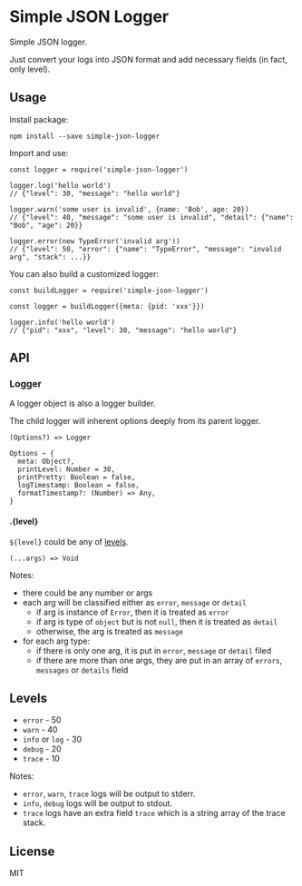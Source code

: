 # Simple JSON Logger

Simple JSON logger.

Just convert your logs into JSON format and add necessary fields (in fact, only level). 

## Usage

Install package:

`npm install --save simple-json-logger`

Import and use:

```
const logger = require('simple-json-logger')

logger.log('hello world') 
// {"level": 30, "message": "hello world"}

logger.warn('some user is invalid', {name: 'Bob', age: 20})
// {"level": 40, "message": "some user is invalid", "detail": {"name": "Bob", "age": 20}}

logger.error(new TypeError('invalid arg'))
// {"level": 50, "error": {"name": "TypeError", "message": "invalid arg", "stack": ...}}
```

You can also build a customized logger:

```
const buildLogger = require('simple-json-logger')

const logger = buildLogger({meta: {pid: 'xxx'}})

logger.info('hello world')
// {"pid": "xxx", "level": 30, "message": "hello world"}
```

## API

### Logger

A logger object is also a logger builder.

The child logger will inherent options deeply from its parent logger.

```
(Options?) => Logger

Options ~ {
  meta: Object?,
  printLevel: Number = 30,
  printPretty: Boolean = false,
  logTimestamp: Boolean = false,
  formatTimestamp?: (Number) => Any,
}
```

#### $.${level}

`${level}` could be any of [levels](#levels).

`(...args) => Void`

Notes:

- there could be any number or args
- each arg will be classified either as `error`, `message` or `detail`
  - if arg is instance of `Error`, then it is treated as `error`
  - if arg is type of `object` but is not `null`, then it is treated as `detail`
  - otherwise, the arg is treated as `message`
- for each arg type:
  - if there is only one arg, it is put in `error`, `message` or `detail` filed
  - if there are more than one args, they are put in an array of `errors`, `messages` or `details` field

## Levels

- `error` - 50
- `warn` - 40
- `info` or `log` - 30
- `debug` - 20
- `trace` - 10

Notes:

- `error`, `warn`, `trace` logs will be output to stderr.
- `info`, `debug` logs will be output to stdout.
- `trace` logs have an extra field `trace` which is a string array of the trace stack.

## License

MIT
